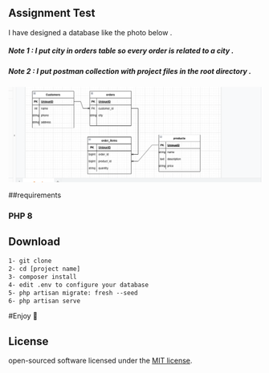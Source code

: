 
## Assignment Test

I have designed a database like the photo below .
##### Note 1 :  I put city in orders table so every order is related to a city .
##### Note 2 : I put postman collection with project files in the root directory .
![Screenshot](image.png)

##requirements
### PHP 8

## Download 
    1- git clone 
    2- cd [project name]
    3- composer install 
    4- edit .env to configure your database
    5- php artisan migrate: fresh --seed 
    6- php artisan serve

#Enjoy 🙂

## License
open-sourced software licensed under the [MIT license](https://opensource.org/licenses/MIT).
